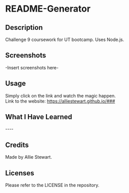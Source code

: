 # README-Generator

## Description
Challenge 9 coursework for UT bootcamp. Uses Node.js. </br>

## Screenshots
-Insert screenshots here- </br>

## Usage
Simply click on the link and watch the magic happen. </br>
Link to the website: https://alliestewart.github.io/### </br>

## What I Have Learned
---- </br>

## Credits
Made by Allie Stewart. </br>

## Licenses
Please refer to the LICENSE in the repository. </br>